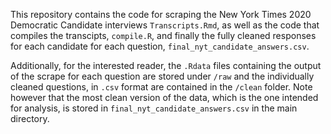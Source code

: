 This repository contains the code for scraping the New York Times 2020 Democratic Candidate interviews ```Transcripts.Rmd```, as well as the code that compiles the transcipts, ```compile.R```, and finally the fully cleaned responses for each candidate for each question, ```final_nyt_candidate_answers.csv```.

Additionally, for the interested reader, the ```.Rdata``` files containing the output of the scrape for each question are stored under ```/raw``` and the individually cleaned questions, in ```.csv``` format are contained in the ```/clean``` folder. Note however that the most clean version of the data, which is the one intended for analysis, is stored in ```final_nyt_candidate_answers.csv``` in the main directory.
